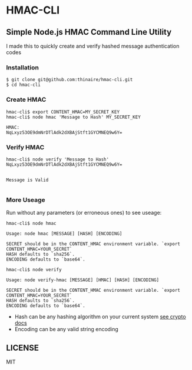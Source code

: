# HMAC-CLI
## Simple Node.js HMAC Command Line Utility

I made this to quickly create and verify hashed message authentication codes

### Installation

```
$ git clone git@github.com:thinaire/hmac-cli.git
$ cd hmac-cli
```

### Create HMAC

```
hmac-cli$ export CONTENT_HMAC=MY_SECRET_KEY
hmac-cli$ node hmac 'Message to Hash' MY_SECRET_KEY

HMAC:
NqLxyz53OE9dmNrDTlAdk2dXBAjStft1GYCMNEQ9w6Y=

```

### Verify HMAC

```
hmac-cli$ node verify 'Message to Hash' NqLxyz53OE9dmNrDTlAdk2dXBAjStft1GYCMNEQ9w6Y=


Message is Valid


```

### More Useage

Run without any parameters (or erroneous ones) to see useage:

```
hmac-cli$ node hmac

Usage: node hmac [MESSAGE] [HASH] [ENCODING]

SECRET should be in the CONTENT_HMAC environment variable. `export CONTENT_HMAC=YOUR_SECRET`
HASH defaults to `sha256`.
ENCODING defaults to `base64`.

hmac-cli$ node verify

Usage: node verify-hmac [MESSAGE] [HMAC] [HASH] [ENCODING]

SECRET should be in the CONTENT_HMAC environment variable. `export CONTENT_HMAC=YOUR_SECRET`
HASH defaults to `sha256`.
ENCODING defaults to `base64`.

```

* Hash can be any hashing algorithm on your current system [see crypto docs](https://nodejs.org/dist/v4.2.2/docs/api/crypto.html#crypto_crypto_createhash_algorithm)
* Encoding can be any valid string encoding

## LICENSE

MIT

